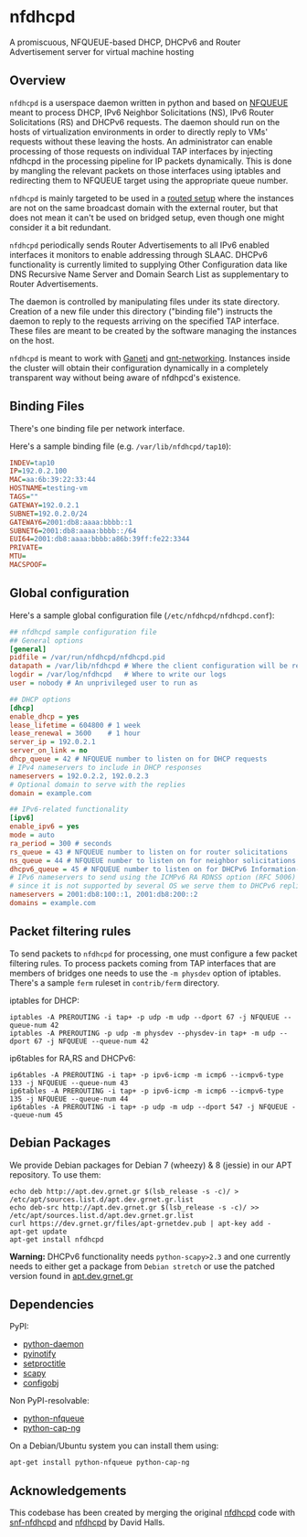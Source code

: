 nfdhcpd
=======

A promiscuous, NFQUEUE-based DHCP, DHCPv6 and Router Advertisement server for
virtual machine hosting

Overview
--------
`nfdhcpd` is a userspace daemon written in python and based on
[NFQUEUE](https://github.com/chifflier/nfqueue-bindings/) meant
to process DHCP, IPv6 Neighbor Solicitations (NS), IPv6 Router Solicitations (RS)
and DHCPv6 requests. The daemon should run on the hosts of virtualization environments
in order to directly reply to VMs' requests without these leaving the hosts. An
administrator can enable processing of those requests on individual TAP interfaces
by injecting nfdhcpd in the processing pipeline for IP packets dynamically. This is
done by mangling the relevant packets on those interfaces using iptables and
redirecting them to NFQUEUE target using the appropriate queue number.

`nfdhcpd` is mainly targeted to be used in a [routed setup](https://wiki.xen.org/wiki/Vif-route) where the
instances are not on the same broadcast domain with the external router,
but that does not mean it can't be used on bridged setup, even though one
might consider it a bit redundant.

`nfdhcpd` periodically sends Router Advertisements to all IPv6 enabled
interfaces it monitors to enable addressing through SLAAC. DHCPv6 functionality
is currently limited to supplying Other Configuration data like DNS Recursive
Name Server and Domain Search List as supplementary to Router Advertisements.

The daemon is controlled by manipulating files under its state directory.
Creation of a new file under this directory ("binding file") instructs the daemon
to reply to the requests arriving on the specified TAP interface. These files are
meant to be created by the software managing the instances on the host.

`nfdhcpd` is meant to work with [Ganeti](http://code.google.com/p/ganeti) and
[gnt-networking](https://github.com/grnet/gnt-networking). Instances inside the
cluster will obtain their configuration dynamically in a completely transparent
way without being aware of nfdhpcd's existence.

Binding Files
-------------
There's one binding file per network interface.

Here's a sample binding file (e.g. `/var/lib/nfdhcpd/tap10`):

```ini
INDEV=tap10
IP=192.0.2.100
MAC=aa:6b:39:22:33:44
HOSTNAME=testing-vm
TAGS=""
GATEWAY=192.0.2.1
SUBNET=192.0.2.0/24
GATEWAY6=2001:db8:aaaa:bbbb::1
SUBNET6=2001:db8:aaaa:bbbb::/64
EUI64=2001:db8:aaaa:bbbb:a86b:39ff:fe22:3344
PRIVATE=
MTU=
MACSPOOF=
```

Global configuration
--------------------

Here's a sample global configuration file (`/etc/nfdhcpd/nfdhcpd.conf`):

```ini
## nfdhcpd sample configuration file
## General options
[general]
pidfile = /var/run/nfdhcpd/nfdhcpd.pid
datapath = /var/lib/nfdhcpd # Where the client configuration will be read from
logdir = /var/log/nfdhcpd   # Where to write our logs
user = nobody # An unprivileged user to run as

## DHCP options
[dhcp]
enable_dhcp = yes
lease_lifetime = 604800 # 1 week
lease_renewal = 3600 	# 1 hour
server_ip = 192.0.2.1
server_on_link = no
dhcp_queue = 42 # NFQUEUE number to listen on for DHCP requests
# IPv4 nameservers to include in DHCP responses
nameservers = 192.0.2.2, 192.0.2.3
# Optional domain to serve with the replies
domain = example.com

## IPv6-related functionality
[ipv6]
enable_ipv6 = yes
mode = auto
ra_period = 300 # seconds
rs_queue = 43 # NFQUEUE number to listen on for router solicitations
ns_queue = 44 # NFQUEUE number to listen on for neighbor solicitations
dhcpv6_queue = 45 # NFQUEUE number to listen on for DHCPv6 Information-Requests
# IPv6 nameservers to send using the ICMPv6 RA RDNSS option (RFC 5006)
# since it is not supported by several OS we serve them to DHCPv6 replies
nameservers = 2001:db8:100::1, 2001:db8:200::2
domains = example.com
```


Packet filtering rules
----------------------

To send packets to `nfdhcpd` for processing, one must configure a few packet
filtering rules. To process packets coming from TAP interfaces that are members
of bridges one needs to use the `-m physdev` option of iptables. There's a
sample `ferm` ruleset in `contrib/ferm` directory.

iptables for DHCP:
```shell
iptables -A PREROUTING -i tap+ -p udp -m udp --dport 67 -j NFQUEUE --queue-num 42
iptables -A PREROUTING -p udp -m physdev --physdev-in tap+ -m udp --dport 67 -j NFQUEUE --queue-num 42
```

ip6tables for RA,RS and DHCPv6:
```shell
ip6tables -A PREROUTING -i tap+ -p ipv6-icmp -m icmp6 --icmpv6-type 133 -j NFQUEUE --queue-num 43
ip6tables -A PREROUTING -i tap+ -p ipv6-icmp -m icmp6 --icmpv6-type 135 -j NFQUEUE --queue-num 44
ip6tables -A PREROUTING -i tap+ -p udp -m udp --dport 547 -j NFQUEUE --queue-num 45
```

Debian Packages
---------------

We provide Debian packages for Debian 7 (wheezy) & 8 (jessie) in our APT
repository. To use them:

```shell
echo deb http://apt.dev.grnet.gr $(lsb_release -s -c)/ > /etc/apt/sources.list.d/apt.dev.grnet.gr.list
echo deb-src http://apt.dev.grnet.gr $(lsb_release -s -c)/ >> /etc/apt/sources.list.d/apt.dev.grnet.gr.list
curl https://dev.grnet.gr/files/apt-grnetdev.pub | apt-key add -
apt-get update
apt-get install nfdhcpd
```

**Warning:** DHCPv6 functionality needs `python-scapy>2.3` and one currently
needs to either get a package from `Debian stretch` or use the patched version found
in [apt.dev.grnet.gr](http://apt.dev.grnet.gr/)

Dependencies
------------

PyPI:

- [python-daemon](https://pypi.python.org/pypi/python-daemon)
- [pyinotify](https://pypi.python.org/pypi/pyinotify)
- [setproctitle](https://pypi.python.org/pypi/setproctitle)
- [scapy](https://pypi.python.org/pypi/scapy)
- [configobj](https://pypi.python.org/pypi/configobj)

Non PyPI-resolvable:

- [python-nfqueue](https://github.com/chifflier/nfqueue-bindings)
- [python-cap-ng](https://people.redhat.com/sgrubb/libcap-ng/)

On a Debian/Ubuntu system you can install them using:

```shell
apt-get install python-nfqueue python-cap-ng
```

Acknowledgements
----------------

This codebase has been created by merging the original
[nfdhcpd](https://code.grnet.gr/projects/nfdhcpd) code with
[snf-nfdhcpd](https://github.com/grnet/snf-nfdhcpd) and
[nfdhcpd](https://github.com/davedoesdev/nfdhcpd) by David Halls.
